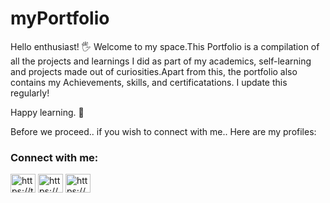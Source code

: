 # myPortfolio

Hello enthusiast! 🖐️
Welcome to my space.This Portfolio is a compilation of all the projects and learnings I did as part of my academics, self-learning and projects made out of curiosities.Apart from this, the portfolio also contains my Achievements, skills, and certificatations. I update this regularly! 

Happy learning. 🏹

Before we proceed.. if you wish to connect with me.. Here are my profiles: 

<h3 align="left">Connect with me:</h3>
<p align="left">
<a href="https://twitter.com/chirpy_geek" target="blank"><img align="center" src="https://raw.githubusercontent.com/rahuldkjain/github-profile-readme-generator/master/src/images/icons/Social/twitter.svg" alt="https://twitter.com/chirpy_geeky_geek" height="30" width="40" /></a>
<a href="https://www.linkedin.com/in/akanksha-singh-065103125/s://www.linkedin.com/in/akanksha-singh-065103125/" target="blank"><img align="center" src="https://raw.githubusercontent.com/rahuldkjain/github-profile-readme-generator/master/src/images/icons/Social/linked-in-alt.svg" alt="https://www.linkedin.com/in/akanksha-singh-065103125/s://www.linkedin.com/in/akanksha-singh-065103125/" height="30" width="40" /></a>
<a href="https://www.hackerrank.com/https://www.hackerrank.com/akankshasingh211" target="blank"><img align="center" src="https://raw.githubusercontent.com/rahuldkjain/github-profile-readme-generator/master/src/images/icons/Social/hackerrank.svg" alt="https://www.hackerrank.com/akankshasingh211" height="30" width="40" /></a>
</p>
